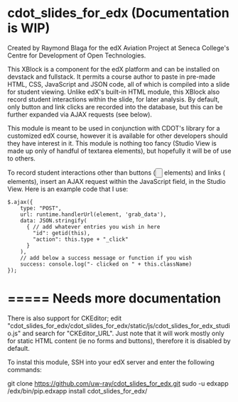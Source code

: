 # cdot_slides_for_edx (Documentation is WIP)

Created by Raymond Blaga for the edX Aviation Project at Seneca College's Centre for Development of Open Technologies.

This XBlock is a component for the edX platform and can be installed on devstack and fullstack. It permits a course author to paste in pre-made HTML, CSS, JavaScript and JSON code, all of which is compiled into a slide for student viewing. Unlike edX's built-in HTML module, this XBlock also record student interactions within the slide, for later analysis. By default, only button and link clicks are recorded into the database, but this can be further expanded via AJAX requests (see below).

This module is meant to be used in conjunction with CDOT's library for a customized edX course, however it is available for other developers should they have interest in it. This module is nothing too fancy (Studio View is made up only of handful of textarea elements), but hopefully it will be of use to others.

To record student interactions other than buttons (<input type="button"> elements) and links (<a> elements), insert an AJAX request within the JavaScript field, in the Studio View. Here is an example code that I use:

    $.ajax({
        type: "POST",
        url: runtime.handlerUrl(element, 'grab_data'),
        data: JSON.stringify(
          { // add whatever entries you wish in here
            "id": getid(this), 
            "action": this.type + "_click"
          }
        ),
        // add below a success message or function if you wish
        success: console.log("- clicked on " + this.className)
    });


=====
Needs more documentation
=====


There is also support for CKEditor; edit "cdot_slides_for_edx/cdot_slides_for_edx/static/js/cdot_slides_for_edx_studio.js" and search for "CKEditor_URL". Just note that it will work mostly only for static HTML content (ie no forms and buttons), therefore it is disabled by default.

To instal this module, SSH into your edX server and enter the following commands:

  git clone https://github.com/uw-ray/cdot_slides_for_edx.git
  sudo -u edxapp /edx/bin/pip.edxapp install cdot_slides_for_edx/
